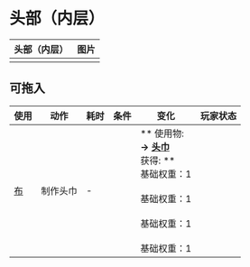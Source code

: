 # 头部（内层）  
>   
  
  头部（内层）  |   图片   
 ----  |  ----:   
   |  ![]()   
  
## 可拖入  
使用  |  动作  |  耗时  |  条件  |  变化  |  玩家状态  
----  |  ----  |  ----  |  ----  |  ----  |  ----  
[布](Cloth.md)  |  制作头巾  |  -  |    |  ** 使用物: **<br>→ [头巾](HeadWrappings.md)<br>** 获得: **<br>基础权重：1<br><br>基础权重：1<br><br>基础权重：1<br><br>基础权重：1<br>  |    
